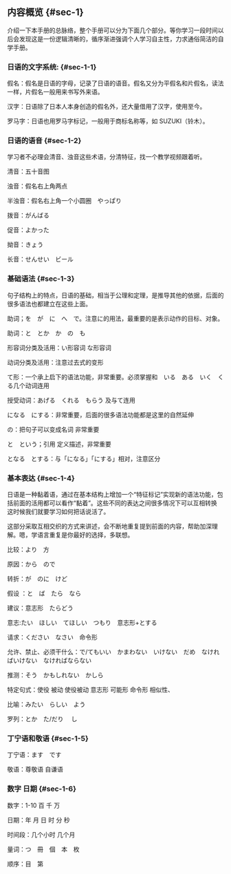 ## 内容概览 {#sec-1}

介绍一下本手册的总脉络，整个手册可以分为下面几个部分。等你学习一段时间以后会发现这是一份逻辑清晰的，循序渐进强调个人学习自主性，力求通俗简洁的自学手册。

### 日语的文字系统: {#sec-1-1}

假名：假名是日语的字母，记录了日语的语音。假名又分为平假名和片假名，读法一样，片假名一般用来书写外来语。

汉字：日语除了日本人本身创造的假名外，还大量借用了汉字，使用至今。

罗马字：日语也用罗马字标记，一般用于商标名称等，如 SUZUKI（铃木）。

### 日语的语音 {#sec-1-2}

学习者不必理会清音、浊音这些术语，分清特征，找一个教学视频跟着听。

清音：五十音图

浊音：假名右上角两点

半浊音：假名右上角一个小圆圈　やっぱり

拨音：がんばる

促音：よかった

拗音：きょう

长音：せんせい　ビール

### 基础语法 {#sec-1-3}

句子结构上的特点，日语的基础，相当于公理和定理，是推导其他的依据，后面的很多语法也都建立在这些上面。

助词；を　が　に　へ　で。注意に的用法，最重要的是表示动作的目标、对象。

助词：と　とか　か　の　も

形容词分类及活用：い形容词 な形容词

动词分类及活用：注意过去式的变形

て形：一个承上启下的语法功能，非常重要。必须掌握和　いる　ある　いく　くる几个动词连用

授受动词：あげる　くれる　もらう 及与て连用

になる　にする：非常重要，后面的很多语法功能都是这里的自然延伸

の：把句子可以变成名词 非常重要

と　という；引用 定义描述，非常重要

となる　とする：与「になる」「にする」相对，注意区分

### 基本表达 {#sec-1-4}

日语是一种黏着语，通过在基本结构上增加一个“特征标记”实现新的语法功能，包括前面的活用都可以看作“黏着”。这些不同的表达之间很多情况下可以互相转换 这时候我们就要学习如何把话说活了。

这部分采取互相交织的方式来讲述，会不断地重复提到前面的内容，帮助加深理解。嗯，学语言重复是你最好的选择，多联想。

比较：より　方

原因：から　ので

转折：が　のに　けど

假设 ：と　ば　たら　なら

建议：意志形　たらどう

意志:たい　ほしい　てほしい　つもり　意志形+とする

请求：ください　なさい　命令形

允许、禁止、必须干什么：で/てもいい　かまわない　いけない　だめ　なければいけない　なければならない

推测：そう　かもしれない　かしら

特定句式：使役 被动 使役被动 意志形 可能形 命令形 相似性、

比喻：みたい　らしい　よう

罗列：とか　た/だり　 し


### 丁宁语和敬语 {#sec-1-5}

丁宁语：ます　です

敬语：尊敬语 自谦语

### 数字 日期 {#sec-1-6}

数字：1-10 百 千 万

日期：年 月 日 时 分 秒

时间段：几个小时 几个月

量词：つ　冊　個　本　枚

顺序：目　第

